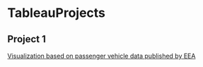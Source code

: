 # TableauProjects

## Project 1
[Visualization based on passenger vehicle data published by EEA](https://github.com/silentli/TableauProjects/tree/c73c72784a249403738b953e186eb73ed9e0f0ed/Project-1-EEA)
